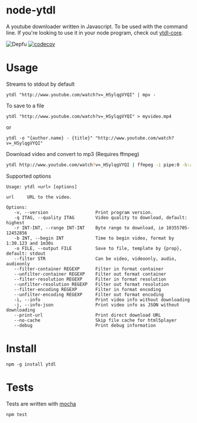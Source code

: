 # node-ytdl

A youtube downloader written in Javascript. To be used with the command line. If you're looking to use it in your node program, check out [ytdl-core](https://github.com/fent/node-ytdl-core).

![Depfu](https://img.shields.io/depfu/fent/node-ytdl)
[![codecov](https://codecov.io/gh/fent/node-ytdl/branch/master/graph/badge.svg)](https://codecov.io/gh/fent/node-ytdl)

# Usage

Streams to stdout by default

    ytdl "http://www.youtube.com/watch?v=_HSylqgVYQI" | mpv -

To save to a file

    ytdl "http://www.youtube.com/watch?v=_HSylqgVYQI" > myvideo.mp4

or

    ytdl -o "{author.name} - {title}" "http://www.youtube.com/watch?v=_HSylqgVYQI"


Download video and convert to mp3 (Requires ffmpeg)

```bash
ytdl http://www.youtube.com/watch?v=_HSylqgVYQI | ffmpeg -i pipe:0 -b:a 192K -vn myfile.mp3
```


Supported options

    Usage: ytdl <url> [options]

    url     URL to the video.

    Options:
       -v, --version                  Print program version.
       -q ITAG, --quality ITAG        Video quality to download, default: highest
       -r INT-INT, --range INT-INT    Byte range to download, ie 10355705-12452856
       -b INT, --begin INT            Time to begin video, format by 1:30.123 and 1m30s
       -o FILE, --output FILE         Save to file, template by {prop}, default: stdout
       --filter STR                   Can be video, videoonly, audio, audioonly
       --filter-container REGEXP      Filter in format container
       --unfilter-container REGEXP    Filter out format container
       --filter-resolution REGEXP     Filter in format resolution
       --unfilter-resolution REGEXP   Filter out format resolution
       --filter-encoding REGEXP       Filter in format encoding
       --unfilter-encoding REGEXP     Filter out format encoding
       -i, --info                     Print video info without downloading
       -j, --info-json                Print video info as JSON without downloading
       --print-url                    Print direct download URL
       --no-cache                     Skip file cache for html5player
       --debug                        Print debug information


# Install

    npm -g install ytdl


# Tests
Tests are written with [mocha](https://mochajs.org)

```bash
npm test
```
